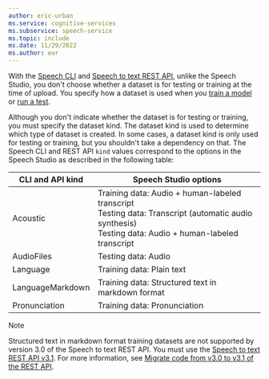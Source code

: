 ```yaml
---
author: eric-urban
ms.service: cognitive-services
ms.subservice: speech-service
ms.topic: include
ms.date: 11/29/2022
ms.author: eur
---
```


With the [Speech CLI](~/articles/cognitive-services/speech-service/spx-overview.md) and [Speech to text REST API](~/articles/cognitive-services/speech-service/rest-speech-to-text.md), unlike the Speech Studio, you don't choose whether a dataset is for testing or training at the time of upload. You specify how a dataset is used when you [train a model](~/articles/cognitive-services/speech-service/how-to-custom-speech-train-model.md) or [run a test](~/articles/cognitive-services/speech-service/how-to-custom-speech-evaluate-data.md). 

Although you don't indicate whether the dataset is for testing or training, you must specify the dataset kind. The dataset kind is used to determine which type of dataset is created. In some cases, a dataset kind is only used for testing or training, but you shouldn't take a dependency on that. The Speech CLI and REST API `kind` values correspond to the options in the Speech Studio as described in the following table:

|CLI and API kind |Speech Studio options |
|---------|---------|
|Acoustic     |Training data: Audio + human-labeled transcript<br/>Testing data: Transcript (automatic audio synthesis)<br/>Testing data: Audio + human-labeled transcript         |
|AudioFiles     |Testing data: Audio         |
|Language     |Training data: Plain text         |
|LanguageMarkdown     |Training data: Structured text in markdown format         |
|Pronunciation     |Training data: Pronunciation         |

> [!NOTE]
> Structured text in markdown format training datasets are not supported by version 3.0 of the Speech to text REST API. You must use the [Speech to text REST API v3.1](~/articles/cognitive-services/speech-service/rest-speech-to-text.md). For more information, see [Migrate code from v3.0 to v3.1 of the REST API](~/articles/cognitive-services/speech-service/migrate-v3-0-to-v3-1.md).